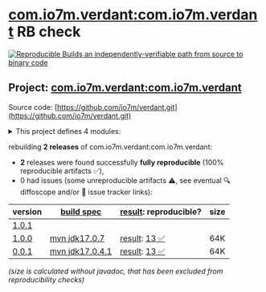 [com.io7m.verdant:com.io7m.verdant](https://central.sonatype.com/artifact/com.io7m.verdant/com.io7m.verdant/versions) RB check
=======

[![Reproducible Builds](https://reproducible-builds.org/images/logos/rb.svg) an independently-verifiable path from source to binary code](https://reproducible-builds.org/)

## Project: [com.io7m.verdant:com.io7m.verdant](https://central.sonatype.com/artifact/com.io7m.verdant/com.io7m.verdant/versions)

Source code: [https://github.com/io7m/verdant.git](https://github.com/io7m/verdant.git)

<details><summary>This project defines 4 modules:</summary>

* [com.io7m.verdant:com.io7m.verdant](https://central.sonatype.com/artifact/com.io7m.verdant/com.io7m.verdant/1.0.0)
* [com.io7m.verdant:com.io7m.verdant.core](https://central.sonatype.com/artifact/com.io7m.verdant/com.io7m.verdant.core/1.0.0)
* [com.io7m.verdant:com.io7m.verdant.core.cb](https://central.sonatype.com/artifact/com.io7m.verdant/com.io7m.verdant.core.cb/1.0.0)
* [com.io7m.verdant:com.io7m.verdant.tests](https://central.sonatype.com/artifact/com.io7m.verdant/com.io7m.verdant.tests/1.0.0)
</details>

rebuilding **2 releases** of com.io7m.verdant:com.io7m.verdant:
- **2** releases were found successfully **fully reproducible** (100% reproducible artifacts :white_check_mark:),
- 0 had issues (some unreproducible artifacts :warning:, see eventual :mag: diffoscope and/or :memo: issue tracker links):

| version | [build spec](/BUILDSPEC.md) | [result](https://reproducible-builds.org/docs/jvm/): reproducible? | size |
| -- | --------- | ------ | -- |
| [1.0.1](https://central.sonatype.com/artifact/com.io7m.verdant/com.io7m.verdant/1.0.1/pom) | | | |
| [1.0.0](https://central.sonatype.com/artifact/com.io7m.verdant/com.io7m.verdant/1.0.0/pom) | [mvn jdk17.0.7](com.io7m.verdant-1.0.0.buildspec) | [result](com.io7m.verdant-1.0.0.buildinfo): [13 :white_check_mark: ](com.io7m.verdant-1.0.0.buildcompare) | 64K |
| [0.0.1](https://central.sonatype.com/artifact/com.io7m.verdant/com.io7m.verdant/0.0.1/pom) | [mvn jdk17.0.4.1](com.io7m.verdant-0.0.1.buildspec) | [result](com.io7m.verdant-0.0.1.buildinfo): [13 :white_check_mark: ](com.io7m.verdant-0.0.1.buildcompare) | 64K |

<i>(size is calculated without javadoc, that has been excluded from reproducibility checks)</i>
